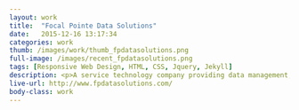 ```yaml
---
layout: work
title:  "Focal Pointe Data Solutions"
date:   2015-12-16 13:17:34
categories: work
thumb: /images/work/thumb_fpdatasolutions.png
full-image: /images/recent_fpdatasolutions.png
tags: [Responsive Web Design, HTML, CSS, Jquery, Jekyll]
description: <p>A service technology company providing data management, analytics and business intelligence solutions for hospital pharmacies.</p><p>The client requested a Front End solution for a static website buildout. Design comps were provided and the site was delivered using the Jekyll static site generator.</p>
live-url: http://www.fpdatasolutions.com/
body-class: work
---
```

 
